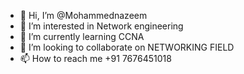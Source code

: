 - 👋 Hi, I’m @Mohammednazeem
- 👀 I’m interested in Network engineering
- 🌱 I’m currently learning CCNA
- 💞️ I’m looking to collaborate on NETWORKING FIELD
- 📫 How to reach me +91 7676451018

<!---
Mohammednazeem/Mohammednazeem is a ✨ special ✨ repository because its `README.md` (this file) appears on your GitHub profile.
You can click the Preview link to take a look at your changes.
--->
